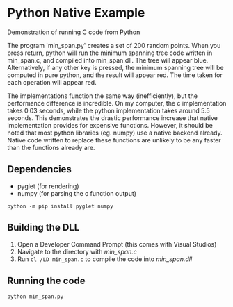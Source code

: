 Python Native Example
=====================

Demonstration of running C code from Python

The program 'min_span.py' creates a set of 200 random points. When you press return, python will run the minimum spanning tree code written in min_span.c, and compiled into min_span.dll. The tree will appear blue. Alternatively, if any other key is pressed, the minimum spanning tree will be computed in pure python, and the result will appear red. The time taken for each operation will appear red.

The implementations function the same way (inefficiently), but the performance difference is incredible. On my computer, the c implementation takes 0.03 seconds, while the python implementation takes around 5.5 seconds. This demonstrates the drastic performance increase that native implementation provides for expensive functions. However, it should be noted that most python libraries (eg. numpy) use a native backend already. Native code written to replace these functions are unlikely to be any faster than the functions already are.

Dependencies
------------

* pyglet (for rendering)
* numpy (for parsing the c function output)

`python -m pip install pyglet numpy`

Building the DLL
----------------

1. Open a Developer Command Prompt (this comes with Visual Studios)
2. Navigate to the directory with *min_span.c*
3. Run `cl /LD min_span.c` to compile the code into *min_span.dll*

Running the code
----------------

`python min_span.py`
